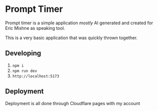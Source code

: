 # Prompt Timer

Prompt timer is a simple application _mostly_ AI generated and created for Eric Mishne as speaking tool.

This is a very basic application that was quickly thrown together.

## Developing

1. `npm i`
1. `npm run dev`
1. `http://localhost:5173`

## Deployment

Deployment is all done through Cloudflare pages with my account
